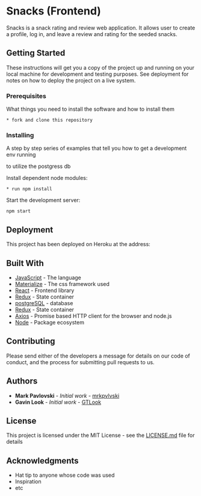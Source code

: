 # Snacks (Frontend)

Snacks is a snack rating and review web application.  It allows user to create a profile, log in, and leave a review and rating for the seeded snacks.

## Getting Started

These instructions will get you a copy of the project up and running on your local machine for development and testing purposes. See deployment for notes on how to deploy the project on a live system.

### Prerequisites

What things you need to install the software and how to install them

```shell
* fork and clone this repository
```

### Installing

A step by step series of examples that tell you how to get a development env running

to utilize the postgress db

Install dependent node modules:

```shell
* run npm install
```
Start the development server:

```shell
npm start
```

## Deployment

This project has been deployed on Heroku at the address:

## Built With

* [JavaScript](https://www.javascript.com/) - The language
* [Materialize](https://materializecss.com/) - The css framework used
* [React](https://reactjs.org/) - Frontend library
* [Redux](https://redux.js.org/) - State container
* [postgreSQL](https://www.postgresql.org/) - database
* [Redux](https://redux.js.org/) - State container
* [Axios](https://github.com/axios/axios) - Promise based HTTP client for the browser and node.js
* [Node](https://nodejs.org/en/) - Package ecosystem

## Contributing

Please send either of the developers a message for details on our code of conduct, and the process for submitting pull requests to us.

## Authors

* **Mark Pavlovski** - *Initial work* - [mrkpvlvski](https://github.com/mrkpvlvski)
* **Gavin Look** - *Initial work* - [GTLook](https://github.com/GTLook/)

## License

This project is licensed under the MIT License - see the [LICENSE.md](LICENSE.md) file for details

## Acknowledgments

* Hat tip to anyone whose code was used
* Inspiration
* etc
